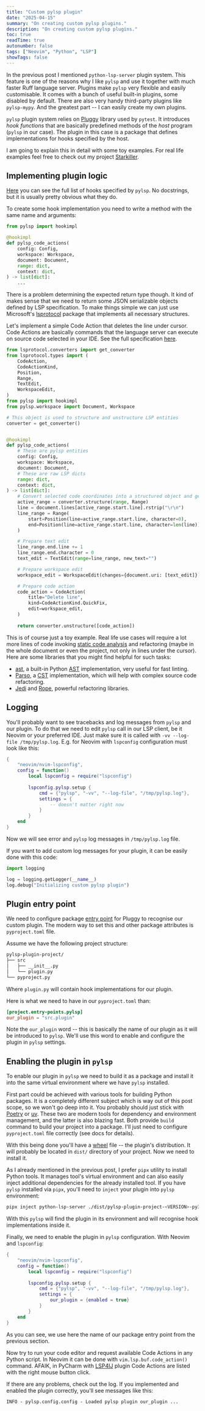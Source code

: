 ```yaml
---
title: "Custom pylsp plugin"
date: "2025-04-15"
summary: "On creating custom pylsp plugins."
description: "On creating custom pylsp plugins."
toc: true 
readTime: true
autonumber: false 
tags: ["Neovim", "Python", "LSP"]
showTags: false
---
```


In the previous post I mentioned `python-lsp-server` plugin system. This feature is one of the reasons why I like
`pylsp` and use it together with much faster Ruff language server. Plugins make `pylsp` very flexible and easily
customisable. It comes with a bunch of useful built-in plugins, some disabled by default. There are also very handy
third-party plugins like `pylsp-mypy`. And the greatest part -- I can easily create my own plugins.

`pylsp` plugin system relies on [Pluggy](https://pluggy.readthedocs.io/en/latest/) library used by `pytest`.
It introduces *hook functions* that are basically predefined methods of the *host* program (`pylsp` in our case).
The plugin in this case is a package that defines implementations for hooks specified by the host.

I am going to explain this in detail with some toy examples. For real life examples feel free to
check out my project [Starkiller](https://github.com/kompoth/starkiller).

## Implementing plugin logic

[Here](https://github.com/python-lsp/python-lsp-server/blob/04fa3e59e82e05a43759f7d3b5bea2fa7a9b539b/pylsp/hookspecs.py)
you can see the full list of hooks specified by `pylsp`. No docstrings, but it is usually pretty obvious what they do.

To create some hook implementation you need to write a method with the same name and arguments:

```python
from pylsp import hookimpl

@hookimpl
def pylsp_code_actions(
    config: Config,
    workspace: Workspace,
    document: Document,
    range: dict,
    context: dict,
) -> list[dict]:
    ...
```

There is a problem determining the expected return type though. It kind of makes sense that we need to return some JSON
serializable objects defined by LSP specification. To make things simple we can just use Microsoft's
[lsprotocol](https://github.com/microsoft/lsprotocol/tree/main/packages/python) package that implements all necessary
structures.

Let's implement a simple Code Action that deletes the line under cursor. Code Actions are basically commands that the
language server can execute on source code selected in your IDE. See the full specification
[here](https://microsoft.github.io/language-server-protocol/specifications/lsp/3.17/specification/#textDocument_codeAction).

```python
from lsprotocol.converters import get_converter
from lsprotocol.types import (
    CodeAction,
    CodeActionKind,
    Position,
    Range,
    TextEdit,
    WorkspaceEdit,
)
from pylsp import hookimpl
from pylsp.workspace import Document, Workspace

# This object is used to structure and unstructure LSP entities
converter = get_converter()


@hookimpl
def pylsp_code_actions(
    # These are pylsp entities
    config: Config,
    workspace: Workspace,
    document: Document,
    # These are raw LSP dicts
    range: dict,
    context: dict,
) -> list[dict]:
    # Convert selected code coordinates into a structured object and get first line range
    active_range = converter.structure(range, Range)
    line = document.lines[active_range.start.line].rstrip("\r\n")
    line_range = Range(
        start=Position(line=active_range.start.line, character=0),
        end=Position(line=active_range.start.line, character=len(line)),
    )

    # Prepare text edit
    line_range.end.line += 1
    line_range.end.character = 0
    text_edit = TextEdit(range=line_range, new_text="")

    # Prepare workspace edit
    workspace_edit = WorkspaceEdit(changes={document.uri: [text_edit]})

    # Prepare code action
    code_action = CodeAction(
        title="Delete line",
        kind=CodeActionKind.QuickFix,
        edit=workspace_edit,
    )
    
    return converter.unstructure([code_action])
```

This is of course just a toy example. Real life use cases will require a lot more lines of code invoking
[static code analysis](https://en.wikipedia.org/wiki/Static_program_analysis) and refactoring (maybe in the whole
document or even the project, not only in lines under the cursor). Here are some libraries that you might find helpful
for such tasks:

- [ast](https://docs.python.org/3/library/ast.html), a built-in Python
    [AST](https://en.wikipedia.org/wiki/Abstract_syntax_tree)
    implementation, very useful for fast linting.
- [Parso](https://parso.readthedocs.io), a
    [CST](https://en.wikipedia.org/wiki/Parse_tree)
    implementation, which will help with complex source code refactoring.
- [Jedi](https://jedi.readthedocs.io) and [Rope](https://github.com/python-rope/rope), powerful refactoring libraries.

## Logging

You'll probably want to see tracebacks and log messages from `pylsp` and our plugin. To do that we need to edit `pylsp`
call in our LSP client, be it Neovim or your preferred IDE. Just make sure it is called with
`-vv --log-file /tmp/pylsp.log`. E.g. for Neovim with `lspconfig` configuration must look like this:

```lua {hl_lines=[7]}
{
    "neovim/nvim-lspconfig",
    config = function()
        local lspconfig = require("lspconfig")
        
        lspconfig.pylsp.setup {
            cmd = {"pylsp", "-vv", "--log-file", "/tmp/pylsp.log"},
            settings = {
                -- doesn't matter right now
            }
        }
    end
}
```

Now we will see error and `pylsp` log messages in `/tmp/pylsp.log` file.

If you want to add custom log messages for your plugin, it can be easily done with this code:

```python
import logging

log = logging.getLogger(__name__)
log.debug("Initializing custom pylsp plugin")
```

## Plugin entry point

We need to configure package [entry point](https://packaging.python.org/en/latest/specifications/entry-points/) for
Pluggy to recognise our custom plugin. The modern way to set this and other package attributes is `pyproject.toml` file.

Assume we have the following project structure:
```bash
pylsp-plugin-project/
├── src
│   ├── __init__.py
│   └── plugin.py 
└── pyproject.py
```

Where `plugin.py` will contain hook implementations for our plugin.

Here is what we need to have in our `pyproject.toml` than:

```toml
[project.entry-points.pylsp]
our_plugin = "src.plugin"
```

Note the `our_plugin` word -- this is basically the name of our plugin as it will be introduced to `pylsp`. We'll use
this word to enable and configure the plugin in `pylsp` settings.

## Enabling the plugin in `pylsp`

To enable our plugin in `pylsp` we need to build it as a package and install it into the same virtual environment where
we have `pylsp` installed.

First part could be achieved with various tools for building Python packages. It is a completely different subject which
is way out of this post scope, so we won't go deep into it. You probably should just stick with
[Poetry](https://python-poetry.org/) or [uv](https://docs.astral.sh/uv/). These two are modern tools for dependency and
environment management, and the latter is also blazing fast. Both provide `build` command to build your project into a
package. I'll just need to configure `pyproject.toml` file correctly (see docs for details).

With this being done you'll have a [wheel](https://packaging.python.org/en/latest/discussions/package-formats/) file --
the plugin's distribution. It will probably be located in `dist/` directory of your project. Now we need to
install it.

As I already mentioned in the previous post, I prefer `pipx` utility to install Python tools. It manages tool's virtual
environment and can also easily inject additional dependencies for the already installed tool. If you have `pylsp`
installed via `pipx`, you'll need to `inject` your plugin into `pylsp` environment:

```bash
pipx inject python-lsp-server ./dist/pylsp-plugin-project-<VERSION>-py3-none-any.whl 
```

With this `pylsp` will find the plugin in its environment and will recognise hook implementations inside it.

Finally, we need to enable the plugin in `pylsp` configuration. With Neovim and `lspconfig`:

```lua {hl_lines=[9]}
{
    "neovim/nvim-lspconfig",
    config = function()
        local lspconfig = require("lspconfig")
        
        lspconfig.pylsp.setup {
            cmd = {"pylsp", "-vv", "--log-file", "/tmp/pylsp.log"},
            settings = {
                our_plugin = {enabled = true}
            }
        }
    end
}
```

As you can see, we use here the name of our package entry point from the previous section.

Now try to run your code editor and request available Code Actions in any Python script. In Neovim it can be done with
`vim.lsp.buf.code_action()` command. AFAIK, in PyCharm with [LSP4IJ](https://github.com/redhat-developer/lsp4ij) plugin
Code Actions are listed with the right mouse button click.

If there are any problems, check out the log. If you implemented and enabled the plugin correctly, you'll see messages
like this:
```plain
INFO - pylsp.config.config - Loaded pylsp plugin our_plugin ...
```
